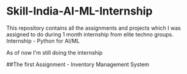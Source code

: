# Skill-India-AI-ML-Internship
This repository contains all the assignments and projects which I was assigned to do during 1 month internship from elite techno groups.
Internship - Python for AI/ML

As of now I'm still doing the internship

##The first Assignment - Inventory Management System

